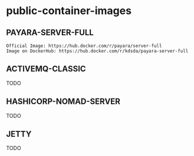 # public-container-images

## PAYARA-SERVER-FULL

```text
Official Image: https://hub.docker.com/r/payara/server-full
Image on DockerHub: https://hub.docker.com/r/kdsda/payara-server-full
```

## ACTIVEMQ-CLASSIC
TODO

## HASHICORP-NOMAD-SERVER
TODO

## JETTY
TODO
